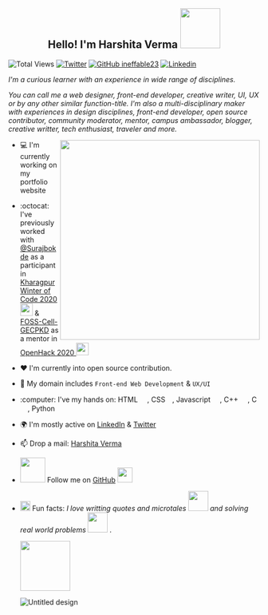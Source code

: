<h2 align="center"> Hello! I'm Harshita Verma <img src="https://media.giphy.com/media/J60klcdfVdpryi1u78/giphy.gif" width="80"></h2>

![Total Views](https://views.whatilearened.today/views/github/ineffable23/ineffable23.svg)
[![Twitter](https://img.shields.io/badge/-whyIneffable23-blue?style=flat-square&logo=Twitter&logoColor=white&link=https://www.twitter.com/whyIneffable23/)](https://twitter.com/whyIneffable23)
[![GitHub ineffable23](https://img.shields.io/badge/-ineffable23-grey?style=flat-square&logo=Github&logoColor=white&link=https://www.github.com/ineffable23/)](https://github.com/ineffable23)
[![Linkedin](https://img.shields.io/badge/-Ineffable23-blue?style=flat-square&logo=Linkedin&logoColor=white&link=https://www.linkedin.com/in/Ineffable23)](https://www.linkedin.com/in/Ineffable23)

*I'm a curious learner with an experience in wide range of disciplines.* 

*You can call me a web designer, front-end developer, creative writer, UI, UX or by any other similar function-title. I'm also a multi-disciplinary maker with experiences in design disciplines, front-end developer, open source contributor, community moderator, mentor, campus ambassador, blogger, creative writter, tech enthusiast, traveler and more.*

<img align='right' src="https://media.giphy.com/media/YnS7j9pwnECXLMrI4t/giphy.gif" width="400">


- 💻 I'm currently working on my portfolio website

- <p>:octocat: I've previously worked with <a href="https://github.com/Surajbokde/web-development-Resource">@Surajbokde</a> as a participant in <a href="https://kwoc.kossiitkgp.org/">Kharagpur Winter of Code 2020 </a> <img src="https://kwoc.kossiitkgp.org/static/media/circle.33e6ce0d.svg" width="25"> &  <a href="https://github.com/FOSS-Cell-GECPKD">FOSS-Cell-GECPKD</a> as a mentor in <a href="https://github.com/FOSS-Cell-GECPKD/OpenHack-20">OpenHack 2020 </a> <img src="https://avatars1.githubusercontent.com/u/70442962?s=280&v=4" width="25"> </p>

- ❤ I'm currently into open source contribution.

- 🌱 My domain includes `Front-end Web Development` & `UX/UI`

- <p> :computer: I've my hands on: 
        HTML <img src="https://upload.wikimedia.org/wikipedia/commons/thumb/6/61/HTML5_logo_and_wordmark.svg/180px-HTML5_logo_and_wordmark.svg.png" width="15">, CSS <img src="https://upload.wikimedia.org/wikipedia/commons/thumb/d/d5/CSS3_logo_and_wordmark.svg/180px-CSS3_logo_and_wordmark.svg.png" width="10">, Javascript <img src="https://d1yjjnpx0p53s8.cloudfront.net/styles/logo-thumbnail/s3/082014/js1_0.png?itok=9fCD5b30" width="15">, C++ <img src="https://upload.wikimedia.org/wikipedia/commons/thumb/1/18/ISO_C%2B%2B_Logo.svg/225px-ISO_C%2B%2B_Logo.svg.png" width="15">, C <img src="https://hackr.io/tutorials/c/logo-c.svg?ver=1553674176" width="15">, Python <img src="https://upload.wikimedia.org/wikipedia/commons/thumb/c/c3/Python-logo-notext.svg/1200px-Python-logo-notext.svg.png" width="15"></p>

- 🌍 I'm mostly active on [LinkedIn](https://www.linkedin.com/in/ineffable23/) & [Twitter](https://twitter.com/whyIneffable23) 

- 📫 Drop a mail: [Harshita Verma](harshitav111@gmail.com)

- <img src="https://media.giphy.com/media/H55Do0MHw8zi7uO1jC/giphy.gif" width="50"> Follow me on [GitHub](https://github.com/ineffable23) <img src="https://media.giphy.com/media/KzJkzjggfGN5Py6nkT/giphy.gif" width="30">

- <img src="https://media.giphy.com/media/l4FGDXzlX3p5U9zJS/giphy.gif" width="20"> Fun facts: *I love writting quotes and microtales <img src="https://media.giphy.com/media/YLsf4Kvdsa9GivKbEZ/giphy.gif" width="40"> and solving real world problems <img src="https://media.giphy.com/media/KzccVmHEzmNLbc3Tv2/giphy.gif" width="40"> .*

     <img src="https://media.giphy.com/media/TFCiLKxS9Fb13tm9aA/giphy.gif" width="100"><div>![Untitled design](https://user-images.githubusercontent.com/49369387/103943476-2a162b80-5158-11eb-993d-9c53ac19f2b6.gif)
